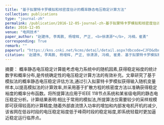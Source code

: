 ```yaml
---
title: "基于拟蒙特卡罗模拟和核密度估计的概率静态电压稳定计算方法"
collection: publications
type: "journal-zh"
permalink: /publication/2016-12-05-journal-zh-基于拟蒙特卡罗模拟和核密度估计的概率静态电压稳定计算方法
date: 2016-12-05
venue: "电网技术"
paper_author: "赵建伟, 李禹鹏, 杨增辉, 严正, <b>徐潇源*</b>, 冯楠，崔勇"
corresponding: True
remark: ""
paperurl: "https://kns.cnki.net/kcms/detail/detail.aspx?dbcode=CJFD&dbname=CJFDLAST2017&filename=DWJS201612028&uniplatform=NZKPT&v=iF4v7EJWw3vEPAj8OFh1HsDS1jCuSilXGNf2sAwygG8ZcasOLZ394NpFBgDLYWo9"
citation: '赵建伟, 李禹鹏, 杨增辉, 严正, 徐潇源, 冯楠, 崔勇. 基于拟蒙特卡罗模拟和核密度估计的概率静态电压稳定计算方法[J]. 电网技术, 2016, 40(12): 3833-3839.'
---
```


摘要：
概率静态电压稳定计算能考虑电力系统中的随机因素,获得稳定裕度的统计数字和概率分布,是传统确定性的电压稳定计算方法的有效补充。文章研究了基于模拟法的概率静态电压稳定评估方法,通过引入拟蒙特卡罗模拟获得输入随机变量样本,以提高模拟法的计算效率,并采用基于扩散方程的核密度方法以准确获得稳定裕度的概率分布函数。将所提算法应用于IEEE 118节点系统和某省级电网的静态电压稳定分析。计算结果表明:相比于常用的模拟法,所提算法仅需要较少的采样规模即可获得较高的计算精度;随着外部直流馈入功率的增加和内部发电机开机的减少,该省网在低谷时段的电压稳定裕度低于峰荷时段的稳定裕度,即系统轻载时更加逼近稳定运行临界点。 